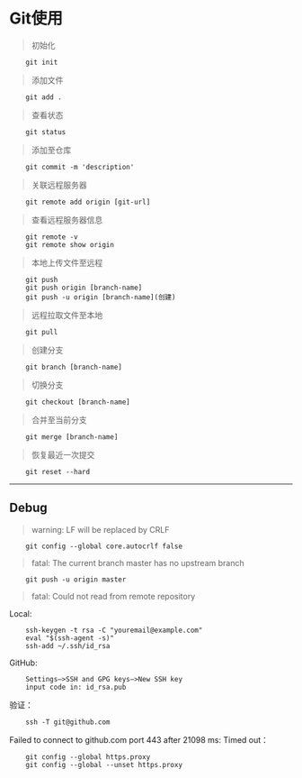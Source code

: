 # Git使用

> 初始化

		git init

> 添加文件

		git add .

> 查看状态

		git status

> 添加至仓库

		git commit -m 'description'

>关联远程服务器

		git remote add origin [git-url]

>查看远程服务器信息

		git remote -v
		git remote show origin      

>本地上传文件至远程

		git push
		git push origin [branch-name]
		git push -u origin [branch-name](创建)

>远程拉取文件至本地

		git pull

> 创建分支

		git branch [branch-name]

>切换分支

		git checkout [branch-name]

>合并至当前分支

		git merge [branch-name]

>恢复最近一次提交

		git reset --hard

---

## Debug

> warning: LF will be replaced by CRLF

		git config --global core.autocrlf false

> fatal: The current branch master has no upstream branch

		git push -u origin master

> fatal: Could not read from remote repository

Local:

		ssh-keygen -t rsa -C "youremail@example.com"
		eval "$(ssh-agent -s)"
		ssh-add ~/.ssh/id_rsa

GitHub:

		Settings–>SSH and GPG keys–>New SSH key
		input code in: id_rsa.pub

验证：

		ssh -T git@github.com

Failed to connect to github.com port 443 after 21098 ms: Timed out：

		git config --global https.proxy
		git config --global --unset https.proxy